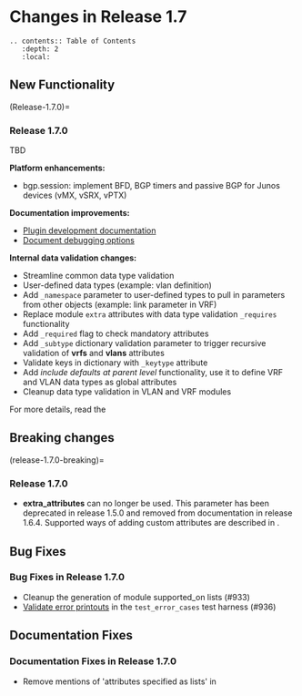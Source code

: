 # Changes in Release 1.7

```eval_rst
.. contents:: Table of Contents
   :depth: 2
   :local:
```

## New Functionality

(Release-1.7.0)=
### Release 1.7.0

TBD

**Platform enhancements:**

* bgp.session: implement BFD, BGP timers and passive BGP for Junos devices (vMX, vSRX, vPTX)

**Documentation improvements:**

* [Plugin development documentation](../dev/plugins.md)
* [Document debugging options](dev-transform-debugging)

**Internal data validation changes:**

* Streamline common data type validation
* User-defined data types (example: vlan definition)
* Add `_namespace` parameter to user-defined types to pull in parameters from other objects (example: link parameter in VRF)
* Replace module `extra` attributes with data type validation `_requires` functionality
* Add `_required` flag to check mandatory attributes
* Add `_subtype` dictionary validation parameter to trigger recursive validation of **vrfs** and **vlans** attributes
* Validate keys in dictionary with `_keytype` attribute
* Add _include defaults at parent level_ functionality, use it to define VRF and VLAN data types as global attributes
* Cleanup data type validation in VLAN and VRF modules

For more details, read the [](../dev/validation.md)

## Breaking changes

(release-1.7.0-breaking)=
### Release 1.7.0

* **extra_attributes** can no longer be used. This parameter has been deprecated in release 1.5.0 and removed from documentation in release 1.6.4. Supported ways of adding custom attributes are described in [](../extend-attributes.md).

## Bug Fixes

### Bug Fixes in Release 1.7.0

* Cleanup the generation of module supported_on lists (#933)
* [Validate error printouts](../dev/tests.md) in the `test_error_cases` test harness (#936)

## Documentation Fixes

### Documentation Fixes in Release 1.7.0

* Remove mentions of 'attributes specified as lists' in [](../dev/validation.md)
